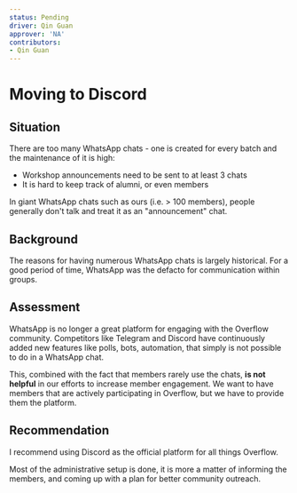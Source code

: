 ```yaml
---
status: Pending
driver: Qin Guan
approver: 'NA'
contributors:
- Qin Guan
---
```


# Moving to Discord

<TheProposalTable />

## Situation

There are too many WhatsApp chats - one is created for every batch and the maintenance of it is high:

* Workshop announcements need to be sent to at least 3 chats
* It is hard to keep track of alumni, or even members

In giant WhatsApp chats such as ours (i.e. > 100 members), people generally don't talk and treat it as an "announcement" chat.

## Background

The reasons for having numerous WhatsApp chats is largely historical. For a good period of time, WhatsApp was the defacto for communication within groups.

## Assessment

WhatsApp is no longer a great platform for engaging with the Overflow community. Competitors like Telegram and Discord have continuously added new features like polls, bots, automation, that simply is not possible to do in a WhatsApp chat.

This, combined with the fact that members rarely use the chats, **is not helpful** in our efforts to increase member engagement. We want to have members that are actively participating in Overflow, but we have to provide them the platform.

## Recommendation

I recommend using Discord as the official platform for all things Overflow.

Most of the administrative setup is done, it is more a matter of informing the members, and coming up with a plan for better community outreach.
